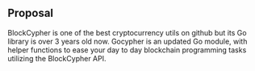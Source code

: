 ## Proposal
BlockCypher is one of the best cryptocurrency utils on github but its Go library is over 3 years old now. Gocypher is an updated Go module, with helper functions to ease your day to day blockchain programming tasks utilizing the BlockCypher API.

